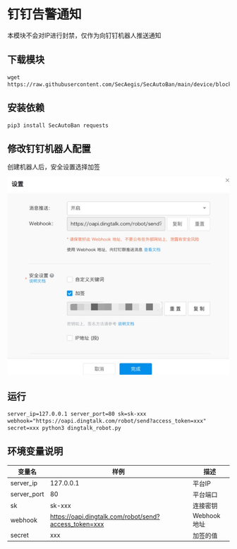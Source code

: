 # 钉钉告警通知

本模块不会对IP进行封禁，仅作为向钉钉机器人推送通知

## 下载模块

```
wget https://raw.githubusercontent.com/SecAegis/SecAutoBan/main/device/block/dingtalk_robot/dingtalk_robot.py
```

## 安装依赖

```
pip3 install SecAutoBan requests
```

## 修改钉钉机器人配置

创建机器人后，安全设置选择加签

![](./img/1.jpg)

## 运行

```shell
server_ip=127.0.0.1 server_port=80 sk=sk-xxx webhook="https://oapi.dingtalk.com/robot/send?access_token=xxx" secret=xxx python3 dingtalk_robot.py
```

## 环境变量说明

| 变量名         | 样例                                                    | 描述        |
|-------------|-------------------------------------------------------|-----------|
| server_ip   | 127.0.0.1                                             | 平台IP      |
| server_port | 80                                                    | 平台端口      |
| sk          | sk-xxx                                                | 连接密钥      |
| webhook     | https://oapi.dingtalk.com/robot/send?access_token=xxx | Webhook地址 |
| secret      | xxx                                                   | 加签的值      |
